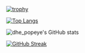 











[![trophy](https://github-profile-trophy.vercel.app/?username=popeye0013&theme=highcontrast)](https://github.com/popeye0013/github-profile-trophy)


[![Top Langs](https://github-readme-stats.vercel.app/api/top-langs/?username=popeye0013&theme=highcontrast&layout=compact)](https://github.com/popeye0013/github-readme-stats)


![dhe_popeye's GitHub stats](https://github-readme-stats.vercel.app/api?username=popeye0013&show_icons=true&theme=highcontrast)


[![GitHub Streak](https://github-readme-streak-stats.herokuapp.com/?user=popeye0013&theme=highcontrast)](https://git.io/streak-stats)
